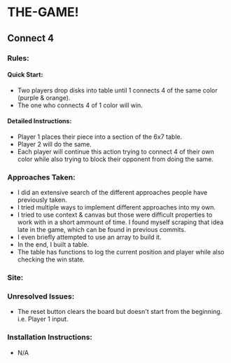 # THE-GAME!
## Connect 4

### Rules:

#### Quick Start: 
* Two players drop disks into table until 1 connects 4 of the same color (purple & orange).
* The one who connects 4 of 1 color will win.  

#### Detailed Instructions: 
* Player 1 places their piece into a section of the 6x7 table.
* Player 2 will do the same. 
* Each player will continue this action trying to connect 4 of their own color while also trying to block their opponent from doing the same. 

### Approaches Taken: 
* I did an extensive search of the different approaches people have previously taken. 
* I tried multiple ways to implement different approaches into my own. 
* I tried to use context & canvas but those were difficult properties to work with in a short ammount of time. I found myself scraping that idea late in the game, which can be found in previous commits.
* I even briefly attempted to use an array to build it. 
* In the end, I built a table.
* The table has functions to log the current position and player while also checking the win state. 

### Site: 



### Unresolved Issues:
* The reset button clears the board but doesn't start from the beginning. i.e. Player 1 input.

### Installation Instructions:
* N/A

